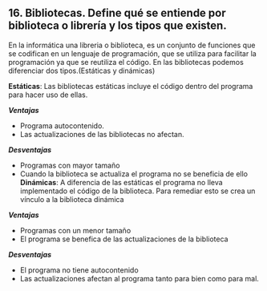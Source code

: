 ## 16. Bibliotecas. Define qué se entiende por biblioteca o librería y los tipos que existen.
En la informática una libreria o biblioteca, es un conjunto de funciones que se codifican en un lenguaje de programación, que se utiliza para facilitar la programación ya que se reutiliza el código. En las bibliotecas podemos diferenciar dos tipos.(Estáticas y dinámicas)

**Estáticas**: Las bibliotecas estáticas incluye el código dentro del programa para hacer uso de ellas.
***Ventajas***
- Programa autocontenido.
- Las actualizaciones de las bibliotecas no afectan.
***Desventajas***
- Programas con mayor tamaño
- Cuando la biblioteca se actualiza el programa no se beneficia de ello
**Dinámicas**: A diferencia de las estáticas el programa no lleva implementado el código de la biblioteca. Para remediar esto se crea un vínculo a la biblioteca dinámica
***Ventajas***
- Programas con un menor tamaño
- El programa se benefica de las actualizaciones de la biblioteca
***Desventajas***
- El programa no tiene autocontenido
- Las actualizaciones afectan al programa tanto para bien como para mal.

